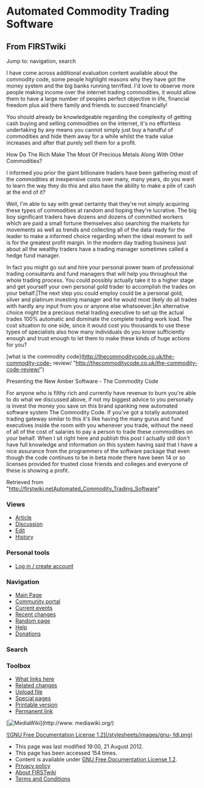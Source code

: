 # Automated Commodity Trading Software

## From FIRSTwiki

Jump to: navigation, search

I have come across additional evaluation content available about the commodity code, some people highlight reasons why they have got the money system and the big banks running terrified. I'd love to observe more people making income over the internet trading commodities, it would allow them to have a large number of peoples perfect objective in life, financial freedom plus aid there family and friends to succeed financially!

You should already be knowledgeable regarding the complexity of getting cash buying and selling commodities on the internet, it's no effortless undertaking by any means you cannot simply just buy a handful of commodities and hide them away for a while whilst the trade value increases and after that purely sell them for a profit.

How Do The Rich Make The Most Of Precious Metals Along With Other Commodities?

I informed you prior the giant billionaire traders have been gathering most of the commodities at inexpensive costs over many, many years, do you want to learn the way they do this and also have the ability to make a pile of cash at the end of it?

Well, I'm able to say with great certainty that they're not simply acquiring these types of commodities at random and hoping they're lucrative. The big boy significant traders have dozens and dozens of committed workers which are paid a small fortune themselves also searching the markets for movements as well as trends and collecting all of the data ready for the leader to make a informed choice regarding when the ideal moment to sell is for the greatest profit margin. In the modern day trading business just about all the wealthy traders have a trading manager sometimes called a hedge fund manager.

In fact you might go out and hire your personal power team of professional trading consultants and fund managers that will help you throughout the whole trading process. You could possibly actually take it to a higher stage and get yourself your own personal gold trader to accomplish the trades on your behalf.|The next step you could employ could be a personal gold, silver and platinum investing manager and he would most likely do all trades with hardly any input from you or anyone else whatsoever.|An alternative choice might be a precious metal trading executive to set up the actual trades 100% automatic and dominate the complete trading work load. The cost situation to one side, since it would cost you thousands to use these types of specialists also how many individuals do you know sufficiently enough and trust enough to let them to make these kinds of huge actions for you?

[what is the commodity code](http://thecommoditycode.co.uk/the-commodity-code-
review/ "http://thecommoditycode.co.uk/the-commodity-code-review/")

Presenting the New Amber Software - The Commodity Code

For anyone who is filthy rich and currently have revenue to burn you're able to do what we discussed above, if not my biggest advice to you personally is invest the money you save on this brand spanking new automated software system The Commodity Code. If you've got a totally automated trading gateway similar to this it's like having the many gurus and fund executives inside the room with you whenever you trade, without the need of all of the cost of salaries to pay a person to trade these commodities on your behalf. When I sit right here and publish this post I actually still don't have full knowledge and information on this system having said that I have a nice assurance from the programmers of the software package that even though the code continues to be in beta mode there have been 14 or so licenses provided for trusted close friends and colleges and everyone of these is showing a profit.

Retrieved from "<http://firstwiki.netAutomated_Commodity_Trading_Software>"

### Views

- [Article](Automated_Commodity_Trading_Software)
- [Discussion](/index.php?title=Talk:Automated_Commodity_Trading_Software&action=edit)
- [Edit](/index.php?title=Automated_Commodity_Trading_Software&action=edit)
- [History](/index.php?title=Automated_Commodity_Trading_Software&action=history)

### Personal tools

- [Log in / create account](/index.php?title=Special:Userlogin&returnto=Automated_Commodity_Trading_Software)

[](Main_Page "Main Page")

### Navigation

- [Main Page](Main_Page)
- [Community portal](FIRSTwiki:Community_portal)
- [Current events](Current_events)
- [Recent changes](Special:Recentchanges)
- [Random page](Special:Random)
- [Help](FIRSTwiki:Help)
- [Donations](FIRSTwiki:Site_support)

### Search

### Toolbox

- [What links here](Special:Whatlinkshere/Automated_Commodity_Trading_Software)
- [Related changes](Special:Recentchangeslinked/Automated_Commodity_Trading_Software)
- [Upload file](Special:Upload)
- [Special pages](Special:Specialpages)
- [Printable version](/index.php?title=Automated_Commodity_Trading_Software&printable=yes)
- [Permanent link](/index.php?title=Automated_Commodity_Trading_Software&oldid=489414)

[![MediaWiki](/skins/common/images/poweredby_mediawiki_88x31.png)](http://www.
mediawiki.org/)

[![GNU Free Documentation License 1.2](/stylesheets/images/gnu-
fdl.png)](http://www.gnu.org/copyleft/fdl.html)

- This page was last modified 19:00, 21 August 2012.
- This page has been accessed 154 times.
- Content is available under [GNU Free Documentation License 1.2](http://www.gnu.org/copyleft/fdl.html "http://www.gnu.org/copyleft/fdl.html").
- [Privacy policy](FIRSTwiki:Privacy_policy "FIRSTwiki:Privacy policy")
- [About FIRSTwiki](FIRSTwiki:About "FIRSTwiki:About")
- [Terms and Conditions](FIRSTwiki:Terms_and_conditions "FIRSTwiki:Terms and conditions")
